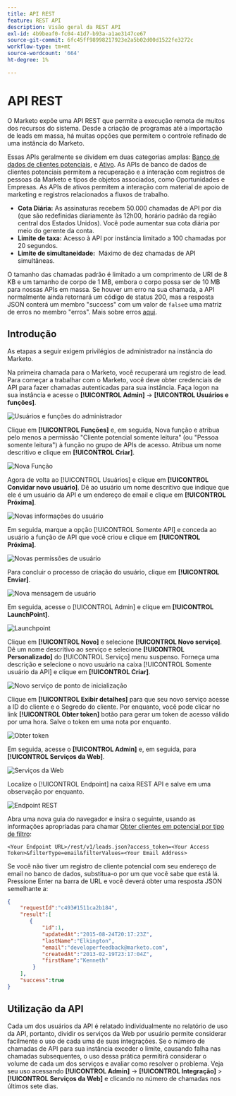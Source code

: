 ```yaml
---
title: API REST
feature: REST API
description: Visão geral da REST API
exl-id: 4b9beaf0-fc04-41d7-b93a-a1ae3147ce67
source-git-commit: 6fc45ff98998217923e2a5b02d00d1522fe3272c
workflow-type: tm+mt
source-wordcount: '664'
ht-degree: 1%

---
```


# API REST

O Marketo expõe uma API REST que permite a execução remota de muitos dos recursos do sistema. Desde a criação de programas até a importação de leads em massa, há muitas opções que permitem o controle refinado de uma instância do Marketo.

Essas APIs geralmente se dividem em duas categorias amplas: [Banco de dados de clientes potenciais](https://developer.adobe.com/marketo-apis/api/mapi/), e [Ativo](https://developer.adobe.com/marketo-apis/api/asset/). As APIs de banco de dados de clientes potenciais permitem a recuperação e a interação com registros de pessoas da Marketo e tipos de objetos associados, como Oportunidades e Empresas. As APIs de ativos permitem a interação com material de apoio de marketing e registros relacionados a fluxos de trabalho.

- **Cota Diária:** As assinaturas recebem 50.000 chamadas de API por dia (que são redefinidas diariamente às 12h00, horário padrão da região central dos Estados Unidos). Você pode aumentar sua cota diária por meio do gerente da conta.
- **Limite de taxa:** Acesso à API por instância limitado a 100 chamadas por 20 segundos.
- **Limite de simultaneidade:**  Máximo de dez chamadas de API simultâneas.

O tamanho das chamadas padrão é limitado a um comprimento de URI de 8 KB e um tamanho de corpo de 1 MB, embora o corpo possa ser de 10 MB para nossas APIs em massa. Se houver um erro na sua chamada, a API normalmente ainda retornará um código de status 200, mas a resposta JSON conterá um membro &quot;success&quot; com um valor de `false`e uma matriz de erros no membro &quot;erros&quot;. Mais sobre erros [aqui](error-codes.md).

## Introdução

As etapas a seguir exigem privilégios de administrador na instância do Marketo.

Na primeira chamada para o Marketo, você recuperará um registro de lead. Para começar a trabalhar com o Marketo, você deve obter credenciais de API para fazer chamadas autenticadas para sua instância. Faça logon na sua instância e acesse o **[!UICONTROL Admin]** -> **[!UICONTROL Usuários e funções]**.

![Usuários e funções do administrador](assets/admin-users-and-roles.png)

Clique em **[!UICONTROL Funções]** e, em seguida, Nova função e atribua pelo menos a permissão &quot;Cliente potencial somente leitura&quot; (ou &quot;Pessoa somente leitura&quot;) à função no grupo de APIs de acesso. Atribua um nome descritivo e clique em **[!UICONTROL Criar]**.

![Nova Função](assets/new-role.png)

Agora de volta ao [!UICONTROL Usuários] e clique em **[!UICONTROL Convidar novo usuário]**. Dê ao usuário um nome descritivo que indique que ele é um usuário da API e um endereço de email e clique em **[!UICONTROL Próxima]**.

![Novas informações do usuário](assets/new-user-info.png)

Em seguida, marque a opção [!UICONTROL Somente API] e conceda ao usuário a função de API que você criou e clique em **[!UICONTROL Próxima]**.

![Novas permissões de usuário](assets/new-user-permissions.png)

Para concluir o processo de criação do usuário, clique em **[!UICONTROL Enviar]**.

![Nova mensagem de usuário](assets/new-user-message.png)

Em seguida, acesse o [!UICONTROL Admin] e clique em **[!UICONTROL LaunchPoint]**.

![Launchpoint](assets/admin-launchpoint.png)

Clique em **[!UICONTROL Novo]** e selecione **[!UICONTROL Novo serviço]**. Dê um nome descritivo ao serviço e selecione **[!UICONTROL Personalizado]** do [!UICONTROL Serviço] menu suspenso. Forneça uma descrição e selecione o novo usuário na caixa [!UICONTROL Somente usuário da API] e clique em **[!UICONTROL Criar]**.

![Novo serviço de ponto de inicialização](assets/admin-launchpoint-new-service.png)

Clique em **[!UICONTROL Exibir detalhes]** para que seu novo serviço acesse a ID do cliente e o Segredo do cliente. Por enquanto, você pode clicar no link **[!UICONTROL Obter token]** botão para gerar um token de acesso válido por uma hora. Salve o token em uma nota por enquanto.

![Obter token](assets/get-token.png)

Em seguida, acesse o **[!UICONTROL Admin]** e, em seguida, para **[!UICONTROL Serviços da Web]**.

![Serviços da Web](assets/admin-web-services.png)

Localize o [!UICONTROL Endpoint] na caixa REST API e salve em uma observação por enquanto.

![Endpoint REST](assets/admin-web-services-rest-endpoint-1.png)

Abra uma nova guia do navegador e insira o seguinte, usando as informações apropriadas para chamar [Obter clientes em potencial por tipo de filtro](https://developer.adobe.com/marketo-apis/api/mapi/#tag/Leads/operation/getLeadsByFilterUsingGET):

```
<Your Endpoint URL>/rest/v1/leads.json?access_token=<Your Access Token>&filterType=email&filterValues=<Your Email Address>
```

Se você não tiver um registro de cliente potencial com seu endereço de email no banco de dados, substitua-o por um que você sabe que está lá. Pressione Enter na barra de URL e você deverá obter uma resposta JSON semelhante a:

```json
{
    "requestId":"c493#1511ca2b184",
    "result":[
       {
           "id":1,
           "updatedAt":"2015-08-24T20:17:23Z",
           "lastName":"Elkington",
           "email":"developerfeedback@marketo.com",
           "createdAt":"2013-02-19T23:17:04Z",
           "firstName":"Kenneth"
        }
    ],
    "success":true
}
```

## Utilização da API

Cada um dos usuários da API é relatado individualmente no relatório de uso da API, portanto, dividir os serviços da Web por usuário permite considerar facilmente o uso de cada uma de suas integrações. Se o número de chamadas de API para sua instância exceder o limite, causando falha nas chamadas subsequentes, o uso dessa prática permitirá considerar o volume de cada um dos serviços e avaliar como resolver o problema. Veja seu uso acessando **[!UICONTROL Admin]** -> **[!UICONTROL Integração]** > **[!UICONTROL Serviços da Web]** e clicando no número de chamadas nos últimos sete dias.
